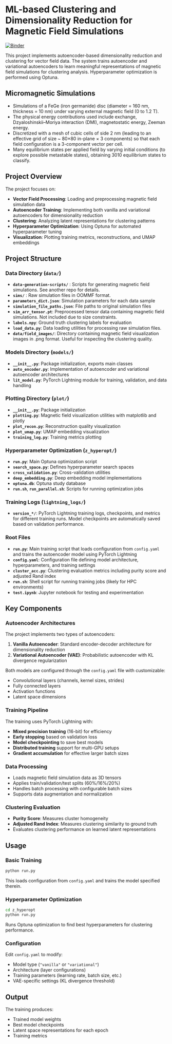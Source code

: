 # ML-based Clustering and Dimensionality Reduction for Magnetic Field Simulations

[![Binder](https://mybinder.org/badge_logo.svg)](https://mybinder.org/v2/gh/Sassy-Buoy/hyper-param-optim-4-vector-field-clustering/HEAD?urlpath=%2Fdoc%2Ftree%2Ftest.ipynb)

This project implements autoencoder-based dimensionality reduction and clustering for vector field data. The system trains autoencoder and variational autoencoders to learn meaningful representations of magnetic field simulations for clustering analysis. Hyperparameter optimization is performed using Optuna.

## Micromagnetic Simulations

- Simulations of a FeGe (iron germanide) disc (diameter = 160 nm, thickness = 10 nm) under varying external magnetic field (0 to 1.2 T). 
- The physical energy contributions used include exchange, Dzyaloshinskii–Moriya interaction (DMI), magnetostatic energy, Zeeman energy.
- Discretized with a mesh of cubic cells of side 2 nm (leading to an effective grid of size ~ 80×80 in-plane × 3 components) so that each field configuration is a 3-component vector per cell. 
- Many equilibrium states per applied field by varying initial conditions (to explore possible metastable states), obtaining 3010 equilibrium states to classify.

## Project Overview

The project focuses on:
- **Vector Field Processing**: Loading and preprocessing magnetic field simulation data
- **Autoencoder Training**: Implementing both vanilla and variational autoencoders for dimensionality reduction
- **Clustering**: Analyzing latent representations for clustering patterns
- **Hyperparameter Optimization**: Using Optuna for automated hyperparameter tuning
- **Visualization**: Plotting training metrics, reconstructions, and UMAP embeddings

## Project Structure

### Data Directory (**`data/`**)

- **`data-generation-scripts/`** : Scripts for generating magnetic field simulations. See another repo for details.
- **`sims/`** : Raw simulation files in OOMMF format.
- **`parameters_dict.json`**: Simulation parameters for each data sample
- **`simulation_file_paths.json`**: File paths to original simulation files
- **`sim_arr_tensor.pt`**: Preprocessed tensor data containing magnetic field simulations. Not included due to size constraints.
- **`labels.npy`**: Ground truth clustering labels for evaluation
- **`load_data.py`**: Data loading utilities for processing raw simulation files.
- **`data/field_images/`**: Directory containing magnetic field visualization images in .png format. Useful for inspecting the clustering quality.

### Models Directory (**`models/`**)

- **`__init__.py`**: Package initialization, exports main classes
- **`auto_encoder.py`**: Implementation of autoencoder and variational autoencoder architectures
- **`lit_model.py`**: PyTorch Lightning module for training, validation, and data handling

### Plotting Directory (**`plot/`**)

- **`__init__.py`**: Package initialization
- **`plotting.py`**: Magnetic field visualization utilities with matplotlib and plotly
- **`plot_recon.py`**: Reconstruction quality visualization
- **`plot_umap.py`**: UMAP embedding visualization
- **`training_log.py`**: Training metrics plotting

### 

### Hyperparameter Optimization (**`z_hyperopt/`**)

- **`run.py`**: Main Optuna optimization script
- **`search_space.py`**: Defines hyperparameter search spaces
- **`cross_validation.py`**: Cross-validation utilities
- **`deep_embedding.py`**: Deep embedding model implementations
- **`optuna.db`**: Optuna study database
- **`run.sh`**, **`run_parallel.sh`**: Scripts for running optimization jobs

### Training Logs (**`lightning_logs/`**)

- **`version_*/`**: PyTorch Lightning training logs, checkpoints, and metrics for different training runs. Model checkpoints are automatically saved based on validation performance.

### Root Files

- **`run.py`**: Main training script that loads configuration from `config.yaml` and trains the autoencoder model using PyTorch Lightning
- **`config.yaml`**: Configuration file defining model architecture, hyperparameters, and training settings
- **`cluster_acc.py`**: Clustering evaluation metrics including purity score and adjusted Rand index
- **`run.sh`**: Shell script for running training jobs (likely for HPC environments)
- **`test.ipynb`**: Jupyter notebook for testing and experimentation

## Key Components

### Autoencoder Architectures

The project implements two types of autoencoders:

1. **Vanilla Autoencoder**: Standard encoder-decoder architecture for dimensionality reduction
2. **Variational Autoencoder (VAE)**: Probabilistic autoencoder with KL divergence regularization

Both models are configured through the `config.yaml` file with customizable:
- Convolutional layers (channels, kernel sizes, strides)
- Fully connected layers
- Activation functions
- Latent space dimensions

### Training Pipeline

The training uses PyTorch Lightning with:
- **Mixed precision training** (16-bit) for efficiency
- **Early stopping** based on validation loss
- **Model checkpointing** to save best models
- **Distributed training** support for multi-GPU setups
- **Gradient accumulation** for effective larger batch sizes

### Data Processing

- Loads magnetic field simulation data as 3D tensors
- Applies train/validation/test splits (60%/16%/20%)
- Handles batch processing with configurable batch sizes
- Supports data augmentation and normalization

### Clustering Evaluation

- **Purity Score**: Measures cluster homogeneity
- **Adjusted Rand Index**: Measures clustering similarity to ground truth
- Evaluates clustering performance on learned latent representations

## Usage

### Basic Training

```bash
python run.py
```

This loads configuration from `config.yaml` and trains the model specified therein.

### Hyperparameter Optimization

```bash
cd z_hyperopt
python run.py
```

Runs Optuna optimization to find best hyperparameters for clustering performance.

### Configuration

Edit `config.yaml` to modify:
- Model type (`"vanilla"` or `"variational"`)
- Architecture (layer configurations)
- Training parameters (learning rate, batch size, etc.)
- VAE-specific settings (KL divergence threshold)

## Output

The training produces:
- Trained model weights
- Best model checkpoints
- Latent space representations for each epoch
- Training metrics